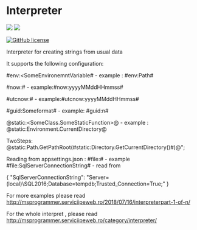 # Interpreter


<img src='https://img.shields.io/nuget/v/interpreterdll.svg' />
<img src='https://img.shields.io/vso/build/ignatandrei/5fdb2dc7-9742-4619-a886-c8ed63bc791a/7.svg' />

[![GitHub license](https://img.shields.io/badge/license-MIT-blue.svg)](https://github.com/ignatandrei/Interpreter/blob/master/LICENSE)  

Interpreter for creating strings from usual data

It supports the following configuration:

#env:<SomeEnvironemntVariable# - example : #env:Path# 

#now:<SomeFormat># - example:#now:yyyyMMddHHmmss#
 
#utcnow:<SomeFormat># - example:#utcnow:yyyyMMddHHmmss#

#guid:Someformat# - example:  #guid:n#

@static:<SomeClass.SomeStaticFunction>@  - example :  @static:Environment.CurrentDirectory@  

TwoSteps:
@static:Path.GetPathRoot(#static:Directory.GetCurrentDirectory()#)@";

 Reading from appsettings.json :
 #file:<NameOfJsonEntry># - example #file:SqlServerConnectionString#  -  read from 
  
  {
  "SqlServerConnectionString": "Server=(local)\\SQL2016;Database=tempdb;Trusted_Connection=True;"
}
 

For more examples please read http://msprogrammer.serviciipeweb.ro/2018/07/16/interpreterpart-1-of-n/ 


For the whole interpret , please read http://msprogrammer.serviciipeweb.ro/category/interpreter/ 
 
 
 
